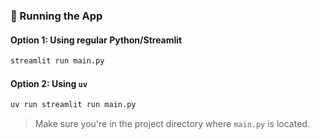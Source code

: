 ### 🚀 Running the App

#### Option 1: Using regular Python/Streamlit
```bash
streamlit run main.py
```

#### Option 2: Using `uv`
```bash
uv run streamlit run main.py
```

> Make sure you're in the project directory where `main.py` is located.